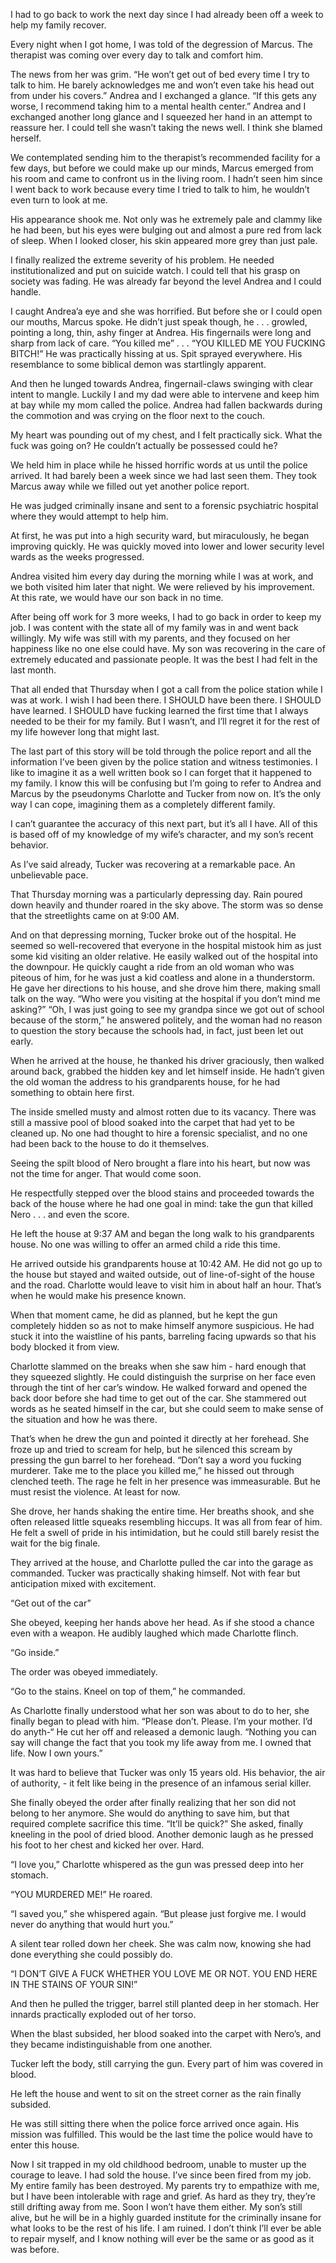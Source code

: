 I had to go back to work the next day since I had already been off a week to help my family recover. 

Every night when I got home, I was told of the degression of Marcus. The therapist was coming over every day to talk and comfort him. 

The news from her was grim. 
“He won’t get out of bed every time I try to talk to him. He barely acknowledges me and won’t even take his head out from under his covers.”
Andrea and I exchanged a glance. 
“If this gets any worse, I recommend taking him to a mental health center.” 
Andrea and I exchanged another long glance and I squeezed her hand in an attempt to reassure her. I could tell she wasn’t taking the news well. I think she blamed herself.

We contemplated sending him to the therapist’s recommended facility for a few days, but before we could make up our minds, Marcus emerged from his room and came to confront us in the living room. I hadn’t seen him since I went back to work because every time I tried to talk to him, he wouldn’t even turn to look at me.

His appearance shook me. Not only was he extremely pale and clammy like he had been, but his eyes were bulging out and almost a pure red from lack of sleep. When I looked closer, his skin appeared more grey than just pale. 

I finally realized the extreme severity of his problem. He needed institutionalized and put on suicide watch. I could tell that his grasp on society was fading. He was already far beyond the level Andrea and I could handle. 

I caught Andrea’a eye and she was horrified. But before she or I could open our mouths, Marcus spoke. He didn’t just speak though, he . . . growled, pointing a long, thin, ashy finger at Andrea. His fingernails were long and sharp from lack of care. 
“You killed me”
. . .
“YOU KILLED ME YOU FUCKING BITCH!”
He was practically hissing at us. Spit sprayed everywhere. His resemblance to some biblical demon was startlingly apparent. 

And then he lunged towards Andrea, fingernail-claws swinging with clear intent to mangle. Luckily I and my dad were able to intervene and keep him at bay while my mom called the police. Andrea had fallen backwards during the commotion and was crying on the floor next to the couch. 

My heart was pounding out of my chest, and I felt practically sick. What the fuck was going on? He couldn’t actually be possessed could he? 

We held him in place while he hissed horrific words at us until the police arrived. It had barely been a week since we had last seen them. They took Marcus away while we filled out yet another police report. 

He was judged criminally insane and sent to a forensic psychiatric hospital where they would attempt to help him. 

At first, he was put into a high security ward, but miraculously, he began improving quickly. He was quickly moved into lower and lower security level wards as the weeks progressed.

Andrea visited him every day during the morning while I was at work, and we both visited him later that night. We were relieved by his improvement. At this rate, we would have our son back in no time. 

After being off work for 3 more weeks, I had to go back in order to keep my job. I was content with the state all of my family was in and went back willingly. My wife was still with my parents, and they focused on her happiness like no one else could have. My son was recovering in the care of extremely educated and passionate people. It was the best I had felt in the last month.

That all ended that Thursday when I got a call from the police station while I was at work. I wish I had been there. I SHOULD have been there. I SHOULD have learned. I SHOULD have fucking learned the first time that I always needed to be their for my family. But I wasn’t, and I’ll regret it for the rest of my life however long that might last.

The last part of this story will be told through the police report and all the information I’ve been given by the police station and witness testimonies. I like to imagine it as a well written book so I can forget that it happened to my family. I know this will be confusing but I’m going to refer to Andrea and Marcus by the pseudonyms Charlotte and Tucker from now on. It’s the only way I can cope, imagining them as a completely different family.

I can’t guarantee the accuracy of this next part, but it’s all I have. All of this is based off of my knowledge of my wife’s character, and my son’s recent behavior. 

As I’ve said already, Tucker was recovering at a remarkable pace. An unbelievable pace.

That Thursday morning was a particularly depressing day. Rain poured down heavily and thunder roared in the sky above. The storm was so dense that the streetlights came on at 9:00 AM. 

And on that depressing morning, Tucker broke out of the hospital. He seemed so well-recovered that everyone in the hospital mistook him as just some kid visiting an older relative. He easily walked out of the hospital into the downpour. He quickly caught a ride from an old woman who was piteous of him, for he was just a kid coatless and alone in a thunderstorm. He gave her directions to his house, and she drove him there, making small talk on the way. 
“Who were you visiting at the hospital if you don’t mind me asking?”
“Oh, I was just going to see my grandpa since we got out of school because of the storm,” he answered politely, and the woman had no reason to question the story because the schools had, in fact, just been let out early. 

When he arrived at the house, he thanked his driver graciously, then walked around back, grabbed the hidden key and let himself inside. He hadn’t given the old woman the address to his grandparents house, for he had something to obtain here first.

The inside smelled musty and almost rotten due to its vacancy. There was still a massive pool of blood soaked into the carpet that had yet to be cleaned up. No one had thought to hire a forensic specialist, and no one had been back to the house to do it themselves. 

Seeing the spilt blood of Nero brought a flare into his heart, but now was not the time for anger. That would come soon. 

He respectfully stepped over the blood stains and proceeded towards the back of the house where he had one goal in mind: take the gun that killed Nero . . . and even the score. 

He left the house at 9:37 AM and began the long walk to his grandparents house. No one was willing to offer an armed child a ride this time.

He arrived outside his grandparents house at 10:42 AM. He did not go up to the house but stayed and waited outside, out of line-of-sight of the house and the road. Charlotte would leave to visit him in about half an hour. That’s when he would make his presence known.

When that moment came, he did as planned, but he kept the gun completely hidden so as not to make himself anymore suspicious. He had stuck it into the waistline of his pants, barreling facing upwards so that his body blocked it from view. 

Charlotte slammed on the breaks when she saw him - hard enough that they squeezed slightly. He could distinguish the surprise on her face even through the tint of her car’s window. He walked forward and opened the back door before she had time to get out of the car. She stammered out words as he seated himself in the car, but she could seem to make sense of the situation and how he was there.

That’s when he drew the gun and pointed it directly at her forehead. She froze up and tried to scream for help, but he silenced this scream by pressing the gun barrel to her forehead. 
“Don’t say a word you fucking murderer. Take me to the place you killed me,” he hissed out through clenched teeth. The rage he felt in her presence was immeasurable. But he must resist the violence. At least for now.

She drove, her hands shaking the entire time. Her breaths shook, and she often released little squeaks resembling hiccups. It was all from fear of him. He felt a swell of pride in his intimidation, but he could still barely resist the wait for the big finale. 

They arrived at the house, and Charlotte pulled the car into the garage as commanded. Tucker was practically shaking himself. Not with fear but anticipation mixed with excitement. 

“Get out of the car” 

She obeyed, keeping her hands above her head. As if she stood a chance even with a weapon. He audibly laughed which made Charlotte flinch. 

“Go inside.”

The order was obeyed immediately. 

“Go to the stains. Kneel on top of them,” he commanded. 

As Charlotte finally understood what her son was about to do to her, she finally began to plead with him. 
“Please don’t. Please. I’m your mother. I’d do anyth-“
He cut her off and released a demonic laugh. 
“Nothing you can say will change the fact that you took my life away from me. I owned that life. Now I own yours.”

It was hard to believe that Tucker was only 15 years old. His behavior, the air of authority, - it felt like being in the presence of an infamous serial killer.

She finally obeyed the order after finally realizing that her son did not belong to her anymore. She would do anything to save him, but that required complete sacrifice this time. 
“It’ll be quick?” She asked, finally kneeling in the pool of dried blood.
Another demonic laugh as he pressed his foot to her chest and kicked her over. Hard. 

“I love you,” Charlotte whispered as the gun was pressed deep into her stomach. 

“YOU MURDERED ME!” He roared. 

“I saved you,” she whispered again. “But please just forgive me. I would never do anything that would hurt you.” 

A silent tear rolled down her cheek. She was calm now, knowing she had done everything she could possibly do. 

“I DON’T GIVE A FUCK WHETHER YOU LOVE ME OR NOT. YOU END HERE IN THE STAINS OF YOUR SIN!” 

And then he pulled the trigger, barrel still planted deep in her stomach. Her innards practically exploded out of her torso.

When the blast subsided, her blood soaked into the carpet with Nero’s, and they became indistinguishable from one another. 

Tucker left the body, still carrying the gun. Every part of him was covered in blood. 

He left the house and went to sit on the street corner as the rain finally subsided. 

He was still sitting there when the police force arrived once again. His mission was fulfilled. This would be the last time the police would have to enter this house.

Now I sit trapped in my old childhood bedroom, unable to muster up the courage to leave. I had sold the house. I’ve since been fired from my job. My entire family has been destroyed. My parents try to empathize with me, but I have been intolerable with rage and grief. As hard as they try, they’re still drifting away from me. Soon I won’t have them either. My son’s still alive, but he will be in a highly guarded institute for the criminally insane for what looks to be the rest of his life. I am ruined. I don’t think I’ll ever be able to repair myself, and I know nothing will ever be the same or as good as it was before.